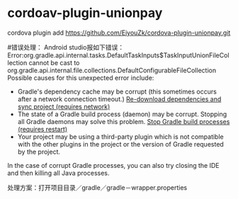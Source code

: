 # cordoav-plugin-unionpay

cordova plugin add https://github.com/EiyouZk/cordova-plugin-unionpay.git

#错误处理：
Android studio报如下错误：
Error:org.gradle.api.internal.tasks.DefaultTaskInputs$TaskInputUnionFileCollection cannot be cast to org.gradle.api.internal.file.collections.DefaultConfigurableFileCollection
Possible causes for this unexpected error include:<ul><li>Gradle's dependency cache may be corrupt (this sometimes occurs after a network connection timeout.)
<a href="syncProject">Re-download dependencies and sync project (requires network)</a></li><li>The state of a Gradle build process (daemon) may be corrupt. Stopping all Gradle daemons may solve this problem.
<a href="stopGradleDaemons">Stop Gradle build processes (requires restart)</a></li><li>Your project may be using a third-party plugin which is not compatible with the other plugins in the project or the version of Gradle requested by the project.</li></ul>In the case of corrupt Gradle processes, you can also try closing the IDE and then killing all Java processes.

处理方案：打开项目目录／gradle／gradle－wrapper.properties 
